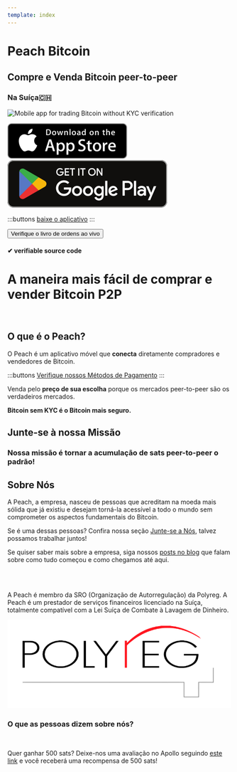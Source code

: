 ```yaml
---
template: index
---
```


<!--[teaser]-->

# Peach Bitcoin

## Compre e Venda Bitcoin <span>peer-to-peer</span>

### Na Suíça🇨🇭

<div class="inner-wrap">

![Mobile app for trading Bitcoin without KYC verification](/img/phones.png)

<div>
  <div class="md:flex items-end">
    <a href="https://testflight.apple.com/join/wfSPFEWG"><img class="h-180px md:h-90px" src="/img/home/download-on-the-app-store.svg" alt="Download Bitcoin app on the App Store without KYC verification"></a>
    <a class="md:ml-4" href="https://play.google.com/store/apps/details?id=com.peachbitcoin.peach.mainnet"><img class="h-180px md:h-90px" src="/img/home/get-it-on-google-play.svg" alt="Get Bitcoin app on Google Play store without ID verification"></a>
  </div>

:::buttons
[baixe o aplicativo](/pt/apk/)
:::

<button class="btn" id="customBtn" alt="Peachbitcoin P2P Orderbook, TOP NOKYC OrderBook, KycFree orderbook, Orderbook NOKYC" onclick="window.location.href='/pt/kycfree-orderbook'">Verifique o livro de ordens ao vivo</button>

</div>

</div>

#### ✔ verifiable source code

<!--[top]-->

# A maneira mais fácil de comprar e vender Bitcoin P2P

<br>

## O que é o Peach?

O Peach é um aplicativo móvel que **conecta** diretamente compradores e vendedores de Bitcoin.

:::buttons
[Verifique nossos Métodos de Pagamento](/pt/how-it-works/#available-payment-methods)
:::

Venda pelo **preço de sua escolha** porque os mercados peer-to-peer são os verdadeiros mercados.

**Bitcoin sem KYC é o Bitcoin mais seguro.**

<!--[mission]-->

## Junte-se à nossa Missão

### Nossa missão é tornar a acumulação de sats peer-to-peer o padrão!

<!--[about]-->

## Sobre Nós

A Peach, a empresa, nasceu de pessoas que acreditam na moeda mais sólida que já existiu e desejam torná-la acessível a todo o mundo sem comprometer os aspectos fundamentais do Bitcoin.

Se é uma dessas pessoas? Confira nossa seção [Junte-se a Nós](/pt/join-us/), talvez possamos trabalhar juntos!

Se quiser saber mais sobre a empresa, siga nossos [posts no blog](/blog/) que falam sobre como tudo começou e como chegamos até aqui.

<br><br>

A Peach é membro da SRO (Organização de Autorregulação) da Polyreg. A Peach é um prestador de serviços financeiros licenciado na Suíça, totalmente compatível com a Lei Suíça de Combate à Lavagem de Dinheiro.

<div class="flex justify-center"><div class="w-1/2">

![Swiss regulated Bitcoin exchange certified by Polyreg](/img/home/polyreg.png)

</div></div>

### O que as pessoas dizem sobre nós?

<br>
<div id="ap-widget-container" class="ap-widget-container" prod_code="peach" show ="top" bg_color="#FFFFFF" review_bg_color = "#FFFFFF" text_color = "#000000"></div>

Quer ganhar 500 sats? Deixe-nos uma avaliação no Apollo seguindo [este link](https://heyapollo.com/invite-review?prod=peach) e você receberá uma recompensa de 500 sats!
